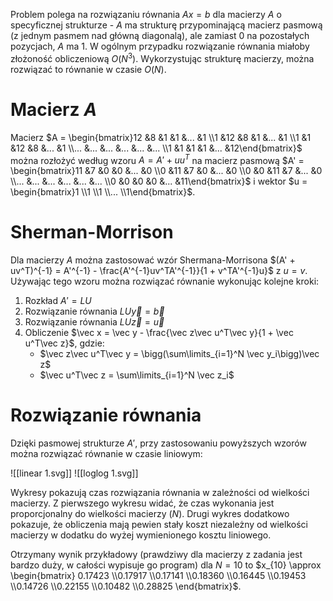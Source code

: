 Problem polega na rozwiązaniu równania $Ax = b$ dla macierzy $A$ o specyficznej strukturze - $A$ ma strukturę przypominającą macierz pasmową (z jednym pasmem nad główną diagonalą), ale zamiast $0$ na pozostałych pozycjach, $A$ ma $1$. W ogólnym przypadku rozwiązanie równania miałoby złożoność obliczeniową $O(N^3)$. Wykorzystując strukturę macierzy, można rozwiązać to równanie w czasie $O(N)$.

# Macierz $A$
Macierz $A = \begin{bmatrix}12 &8 &1 &1 &... &1 \\1 &12 &8 &1 &... &1 \\1 &1 &12 &8 &... &1 \\... &... &... &... &... &... \\1 &1 &1 &1 &... &12\end{bmatrix}$ można rozłożyć według wzoru $A = A' + uu^T$ na macierz pasmową $A' = \begin{bmatrix}11 &7 &0 &0 &... &0 \\0 &11 &7 &0 &... &0 \\0 &0 &11 &7 &... &0 \\... &... &... &... &... &... \\0 &0 &0 &0 &... &11\end{bmatrix}$ i wektor $u = \begin{bmatrix}1 \\1 \\1 \\... \\1\end{bmatrix}$.

# Sherman-Morrison
Dla macierzy $A$ można zastosować wzór Shermana-Morrisona $(A' + uv^T)^{-1} = A'^{-1} - \frac{A'^{-1}uv^TA'^{-1}}{1 + v^TA'^{-1}u}$ z $u = v$. Używając tego wzoru można rozwiązać równanie wykonując kolejne kroki:

1. Rozkład $A' = LU$
2. Rozwiązanie równania $LU\vec y = \vec b$
3. Rozwiązanie równania $LU\vec z = \vec u$
4. Obliczenie $\vec x = \vec y - \frac{\vec z\vec u^T\vec y}{1 + \vec u^T\vec z}$, gdzie:
   - $\vec z\vec u^T\vec y = \bigg(\sum\limits_{i=1}^N \vec y_i\bigg)\vec z$
   - $\vec u^T\vec z = \sum\limits_{i=1}^N \vec z_i$

# Rozwiązanie równania
Dzięki pasmowej strukturze $A'$, przy zastosowaniu powyższych wzorów można rozwiązać równanie w czasie liniowym:

![[linear 1.svg]] ![[loglog 1.svg]]

Wykresy pokazują czas rozwiązania równania w zależności od wielkości macierzy. Z pierwszego wykresu widać, że czas wykonania jest proporcjonalny do wielkości macierzy ($N$). Drugi wykres dodatkowo pokazuje, że obliczenia mają pewien stały koszt niezależny od wielkości macierzy w dodatku do wyżej wymienionego kosztu liniowego.

Otrzymany wynik przykładowy (prawdziwy dla macierzy z zadania jest bardzo duży, w całości wypisuje go program) dla $N = 10$ to $x_{10} \approx \begin{bmatrix} 0.17423 \\0.17917 \\0.17141 \\0.18360 \\0.16445 \\0.19453 \\0.14726 \\0.22155 \\0.10482 \\0.28825 \end{bmatrix}$.
